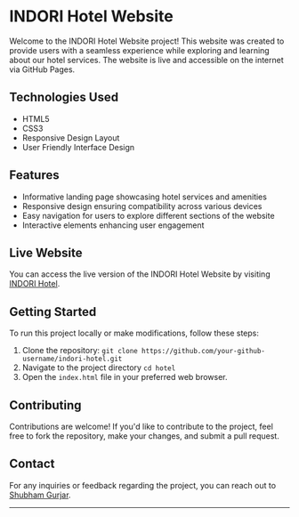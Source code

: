 # INDORI Hotel Website

Welcome to the INDORI Hotel Website project! This website was created to provide users with a seamless experience while exploring and learning about our hotel services. 
The website is live and accessible on the internet via GitHub Pages.

## Technologies Used
- HTML5
- CSS3
- Responsive Design Layout
- User Friendly Interface Design

## Features
- Informative landing page showcasing hotel services and amenities
- Responsive design ensuring compatibility across various devices
- Easy navigation for users to explore different sections of the website
- Interactive elements enhancing user engagement

## Live Website
You can access the live version of the INDORI Hotel Website by visiting [INDORI Hotel](https://shubhgurjar.github.io/hotel/).

## Getting Started
To run this project locally or make modifications, follow these steps:
1. Clone the repository: `git clone https://github.com/your-github-username/indori-hotel.git`
2. Navigate to the project directory `cd hotel`
3. Open the `index.html` file in your preferred web browser.

## Contributing
Contributions are welcome! If you'd like to contribute to the project, feel free to fork the repository, make your changes, and submit a pull request.

## Contact
For any inquiries or feedback regarding the project, you can reach out to [Shubham Gurjar](mailto:shubhamgurjargs@gmail.com).

---
